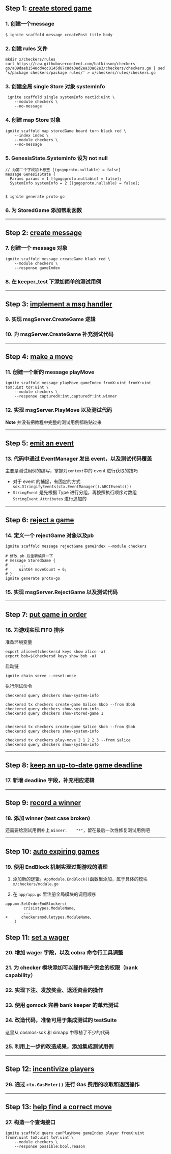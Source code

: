 ## Step 1: [create stored game]

### 1. 创建一个message
```
$ ignite scaffold message createPost title body
```

### 2. 创建 rules 文件

```
mkdir x/checkers/rules
curl https://raw.githubusercontent.com/batkinson/checkers-go/a09daeb1548dd4cc0145d87c8da3ed2ea33a62e3/checkers/checkers.go | sed 's/package checkers/package rules/' > x/checkers/rules/checkers.go
```


### 3. 创建全局 single Store 对象 systemInfo
```
 ignite scaffold single systemInfo nextId:uint \
    --module checkers \
    --no-message
```

### 4. 创建 map Store 对象

```
ignite scaffold map storedGame board turn black red \
    --index index \
    --module checkers \
    --no-message
```

### 5. GenesisState.SystemInfo 设为 not null
```
// 为第二个字段加上标签 [(gogoproto.nullable) = false]
message GenesisState {
  Params params = 1 [(gogoproto.nullable) = false];
  SystemInfo systemInfo = 2 [(gogoproto.nullable) = false];  


$ ignite generate proto-go
```
### 6. 为 StoredGame 添加帮助函数

---

## Step 2: [create message]
### 7. 创建一个 message 对象
```
ignite scaffold message createGame black red \
    --module checkers \
    --response gameIndex
```


### 8. 在 keeper_test 下添加简单的测试用例

---

## Step 3: [implement a msg handler]

### 9. 实现 msgServer.CreateGame 逻辑

### 10. 为 msgServer.CreateGame 补充测试代码

---

## Step 4: [make a move]


### 11. 创建一个新的 message playMove

```
ignite scaffold message playMove gameIndex fromX:uint fromY:uint toX:uint toY:uint \
    --module checkers \
    --response capturedX:int,capturedY:int,winner
```

### 12. 实现 msgServer.PlayMove  以及测试代码

**Note** 并没有把教程中完整的测试用例都粘贴过来

---

## Step 5: [emit an event]
### 13. 代码中通过 EventManager 发出 event，以及测试代码覆盖

主要是测试用例的编写，掌握对```context```中的 event 进行获取的技巧
- 对于 event 的捕捉，有固定的方式``` sdk.StringifyEvents(ctx.EventManager().ABCIEvents())```
- ```StringEvent``` 是先根据 Type 进行分组，再按照执行顺序对数组 ```StringEvent.Attributes```  进行追加的

---


## Step 6: [reject a game]

### 14. 定义一个 rejectGame 对象以及pb
```
ignite scaffold message rejectGame gameIndex --module checkers

# 修改 pb 后重新编译一下
# message StoredGame {
#     ...
#     uint64 moveCount = 6;
# } 
ignite generate proto-go
```


### 15. 实现 msgServer.RejectGame 以及测试代码

---

## Step 7: [put game in order]
### 16. 为游戏实现 FIFO 排序

准备环境变量
```
export alice=$(checkersd keys show alice -a)
export bob=$(checkersd keys show bob -a)

```

启动链
```
ignite chain serve --reset-once
```

执行测试命令
```
checkersd query checkers show-system-info

checkersd tx checkers create-game $alice $bob --from $bob
checkersd query checkers show-system-info
checkersd query checkers show-stored-game 1


checkersd tx checkers create-game $alice $bob --from $bob
checkersd query checkers show-system-info

checkersd tx checkers play-move 2 1 2 2 3 --from $alice
checkersd query checkers show-system-info

```


---
## Step 8: [keep an up-to-date game deadline]

### 17. 新增 deadline 字段，补充相应逻辑

---

## Step 9: [record a winner]

### 18. 添加 winner (test case broken)

还需要给测试用例补上 ```Winner:    "*"```，留在最后一次性修复测试用例吧

---


## Step 10: [auto expiring games]

### 19. 使用 EndBlock 机制实现过期游戏的清理

1.  添加新的逻辑。```AppModule.EndBlock()```函数里添加，属于具体的模块 ```x/checkers/module.go```
   
2.  在 ```app/app.go``` 里注册全局模块的调用顺序
```
app.mm.SetOrderEndBlockers(
        crisistypes.ModuleName,
        ...
+      checkersmoduletypes.ModuleName,
    )
```    


## Step 11: [set a wager]

### 20. 增加 wager 字段，以及 cobra 命令行工具调整

### 21. 为 checker 模块添加可以操作账户资金的权限（bank capability）

### 22. 实现下注、发放奖金、退还资金的操作

### 23. 使用 gomock 完善 bank keeper 的单元测试


### 24. 改造代码，准备可用于集成测试的 testSuite

这里从 cosmos-sdk 和 simapp 中移植了不少的代码

### 25. 利用上一步的改造成果，添加集成测试用例


---
## Step 12: [incentivize players]

### 26. 通过 ```ctx.GasMeter()``` 进行 Gas 费用的收取和退回操作


--- 
## Step 13: [help find a correct move]

### 27. 构造一个查询接口

```
ignite scaffold query canPlayMove gameIndex player fromX:uint fromY:uint toX:uint toY:uint \
    --module checkers \
    --response possible:bool,reason
```

[create stored game]: https://interchainacademy.cosmos.network/hands-on-exercise/1-ignite-cli/3-stored-game.html#some-initial-thoughts
[create message]: https://interchainacademy.cosmos.network/hands-on-exercise/1-ignite-cli/4-create-message.html
[implement a msg handler]: https://interchainacademy.cosmos.network/hands-on-exercise/1-ignite-cli/5-create-handling.html
[make a move]: https://interchainacademy.cosmos.network/hands-on-exercise/1-ignite-cli/6-play-game.html
[emit an event]: https://interchainacademy.cosmos.network/hands-on-exercise/1-ignite-cli/7-events.html
[reject a game]: https://interchainacademy.cosmos.network/hands-on-exercise/1-ignite-cli/8-reject-game.html
[put game in order]: https://interchainacademy.cosmos.network/hands-on-exercise/2-ignite-cli-adv/1-game-fifo.html#
[keep an up-to-date game deadline]: https://interchainacademy.cosmos.network/hands-on-exercise/2-ignite-cli-adv/2-game-deadline.html
[record a winner]: https://interchainacademy.cosmos.network/hands-on-exercise/2-ignite-cli-adv/3-game-winner.html
[auto expiring games]: https://interchainacademy.cosmos.network/hands-on-exercise/2-ignite-cli-adv/4-game-forfeit.html
[set a wager]: https://interchainacademy.cosmos.network/hands-on-exercise/2-ignite-cli-adv/5-game-wager.html
[incentivize players]: https://interchainacademy.cosmos.network/hands-on-exercise/2-ignite-cli-adv/6-gas-meter.html
[help find a correct move]: https://interchainacademy.cosmos.network/hands-on-exercise/2-ignite-cli-adv/7-can-play.html